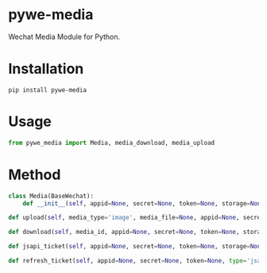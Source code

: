 # pywe-media

Wechat Media Module for Python.

# Installation

```shell
pip install pywe-media
```

# Usage

```python
from pywe_media import Media, media_download, media_upload
```

# Method

```python
class Media(BaseWechat):
    def __init__(self, appid=None, secret=None, token=None, storage=None):

def upload(self, media_type='image', media_file=None, appid=None, secret=None, token=None, storage=None):

def download(self, media_id, appid=None, secret=None, token=None, storage=None):

def jsapi_ticket(self, appid=None, secret=None, token=None, storage=None):

def refresh_ticket(self, appid=None, secret=None, token=None, type='jsapi', storage=None):
```
